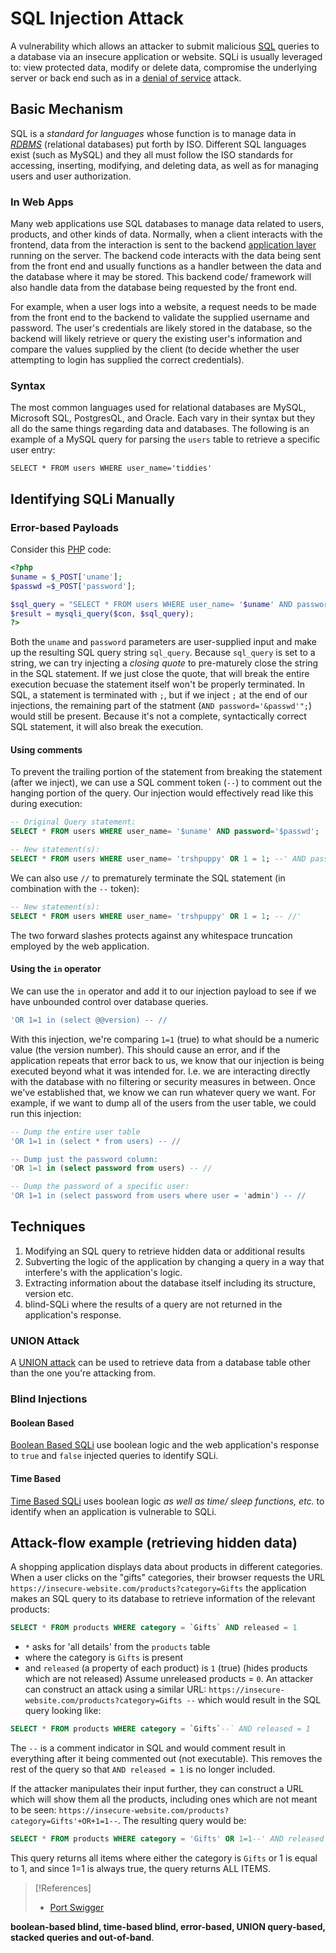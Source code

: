 # SQL Injection Attack
A vulnerability which allows an attacker to submit malicious [SQL](../../../../coding/languages/SQL.md) queries to a database via an insecure application or website. SQLi is usually leveraged to: view protected data, modify or delete data, compromise the underlying server or back end such as in a [denial of service](../denial-of-service.md) attack.
## Basic Mechanism
SQL is a *standard for languages* whose function is to manage data in *[RDBMS](../../../../coding/databases/RDBMS.md)* (relational databases) put forth by ISO. Different SQL languages exist (such as MySQL) and they all must follow the ISO standards for accessing, inserting, modifying, and deleting data, as well as for managing users and user authorization.
### In Web Apps
Many web applications use SQL databases to manage data related to users, products, and other kinds of data. Normally, when a client interacts with the frontend, data from the interaction is sent to the backend [application layer](../../../../networking/OSI/7-application/application-layer.md) running on the server. The backend code interacts with the data being sent from the front end and usually functions as a handler between the data and the database where it may be stored. This backend code/ framework will also handle data from the database being requested by the front end.

For example, when a user logs into a website, a request needs to be made from the front end to the backend to validate the supplied username and password. The user's credentials are likely stored in the database, so the backend will likely retrieve or query the existing user's information and compare the values supplied by the client (to decide whether the user attempting to login has supplied the correct credentials).
### Syntax
The most common languages used for relational databases are MySQL, Microsoft SQL, PostgresQL, and Oracle. Each vary in their syntax but they all do the same things regarding data and databases. The following is an example of a MySQL query for parsing the `users` table to retrieve a specific user entry:
```mysql
SELECT * FROM users WHERE user_name='tiddies'
```
## Identifying SQLi Manually
### Error-based Payloads
Consider this [PHP](../../../../coding/languages/PHP.md) code:
```php
<?php
$uname = $_POST['uname'];
$passwd =$_POST['password'];

$sql_query = "SELECT * FROM users WHERE user_name= '$uname' AND password='$passwd'";
$result = mysqli_query($con, $sql_query);
?>
```
Both the `uname` and `password` parameters are user-supplied input and make up the resulting SQL query string `sql_query`. Because `sql_query` is set to a string, we can try injecting a *closing quote* to pre-maturely close the string in the SQL statement. 
If we just close the quote, that will break the entire execution becuase the statement itself won't be properly terminated. In SQL, a statement is terminated with `;`, but if we inject `;` at the end of our injections, the remaining part of the statment (`AND password='&passwd'";`) would still be present. Because it's not a complete, syntactically correct SQL statement, it will also break the execution. 
#### Using comments
To prevent the trailing portion of the statement from breaking the statement (after we inject), we can use a SQL comment token (`--`) to comment out the hanging portion of the query. Our injection would effectively read like this during execution:
```sql
-- Original Query statement:
SELECT * FROM users WHERE user_name= '$uname' AND password='$passwd';

-- New statement(s):
SELECT * FROM users WHERE user_name= 'trshpuppy' OR 1 = 1; --' AND password='$passwd'
```
We can also use `//` to prematurely terminate the SQL statement (in combination with the `--` token):
```sql
-- New statement(s):
SELECT * FROM users WHERE user_name= 'trshpuppy' OR 1 = 1; -- //'
```
The two forward slashes protects against any whitespace truncation employed by the web application.
#### Using the `in` operator
We can use the `in` operator and add it to our injection payload to see if we have unbounded control over database queries. 
```sql
'OR 1=1 in (select @@version) -- //
```
With this injection, we're comparing `1=1` (true) to what should be a numeric value (the version number). This should cause an error, and if the application repeats that error back to us, we know that our injection is being executed beyond what it was intended for. I.e. we are interacting directly with the database with no filtering or security measures in between.
Once we've established that, we know we can run whatever query we want. For example, if we want to dump all of the users from the user table, we could run this injection:
```sql
-- Dump the entire user table
'OR 1=1 in (select * from users) -- //

-- Dump just the password column:
'OR 1=1 in (select password from users) -- //

-- Dump the password of a specific user:
'OR 1=1 in (select password from users where user = 'admin') -- //
```
## Techniques
1. Modifying an SQL query to retrieve hidden data or additional results
2. Subverting the logic of the application by changing a query in a way that interfere's with the application's logic.
3. Extracting information about the database itself including its structure, version etc.
4. blind-SQLi where the results of a query are not returned in the application's response.
### UNION Attack
A [UNION attack](cybersecurity/TTPs/exploitation/injection/UNION-attack.md) can be used to retrieve data from a database table other than the one you're attacking from.
### Blind Injections
#### Boolean Based
[Boolean Based SQLi](../../../../OSCP/Web%20Apps/SQLi.md#Boolean%20Based%20SQLi) use boolean logic and the web application's response to `true` and `false` injected queries to identify SQLi.
#### Time Based
[Time Based SQLi](../../../../OSCP/Web%20Apps/SQLi.md#Time%20Based%20SQLi) uses boolean logic *as well as time/ sleep functions, etc.* to identify when an application is vulnerable to SQLi.
## Attack-flow example (retrieving hidden data)
A shopping application displays data about products in different categories. When a user clicks on the "gifts" categories, their browser requests the URL `https://insecure-website.com/products?category=Gifts` the application makes an SQL query to its database to retrieve information of the relevant products:
```sql
SELECT * FROM products WHERE category = `Gifts` AND released = 1
```
- `*` asks for 'all details' from the `products` table
- where the category is `Gifts` is present
- and `released` (a property of each product) is `1` (true) (hides products which are not released)
Assume unreleased products = `0`. An attacker can construct an attack using a similar URL: `https://insecure-website.com/products?category=Gifts --` which would result in the SQL query looking like:
```sql
SELECT * FROM products WHERE category = `Gifts`--` AND released = 1
```
The `--` is a comment indicator in SQL and would comment result in everything after it being commented out (not executable). This removes the rest of the query so that `AND released = 1` is no longer included.

If the attacker manipulates their input further, they can construct a URL which will show them all the products, including ones which are not meant to be seen: `https://insecure-website.com/products?category=Gifts'+OR+1=1--`. The resulting query would be:
```sql
SELECT * FROM products WHERE category = 'Gifts' OR 1=1--' AND released = 1
```
This query returns all items where either the category is `Gifts` or 1 is equal to 1, and since 1=1 is always true, the query returns ALL ITEMS.

> [!References]
> - [Port Swigger](https://portswigger.net/web-security/sql-injection)


**boolean-based blind, time-based blind, error-based, UNION query-based, stacked queries and out-of-band**.